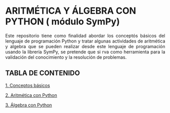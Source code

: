 # ARITMÉTICA Y ÁLGEBRA CON PYTHON ( módulo SymPy)
<p style="text-align: justify;">Este repositorio tiene como finalidad abordar los concept&oacute;s b&aacute;sicos del lenguaje de programación Python y tratar algunas actividades de aritmética y algebra que se pueden realizar desde este lenguaje de programaci&oacute;n  usando la librer&iacute;a SymPy, se pretende que si
rva como herramienta para la validaci&oacute;n del conocimiento y la resoluci&oacute;n de problemas.</p>

## TABLA DE CONTENIDO

[1. Conceptos básicos](https://colab.research.google.com/github/josorio398/ALGEBRA-LINEAL-CON-PYTHON/blob/master/%C3%81lgebra_lineal_con_Python_Operaciones_con_matrices.ipynb)

[2. Aritmética con Python](https://colab.research.google.com/github/josorio398/ALGEBRA-LINEAL-CON-PYTHON/blob/master/%C3%81lgebra_lineal_con_Python_Operaciones_con_matrices.ipynb)

[3. Álgebra con Python](https://colab.research.google.com/github/josorio398/ALGEBRA-LINEAL-CON-PYTHON/blob/master/%C3%81lgebra_lineal_con_Python_Operaciones_con_matrices.ipynb)





